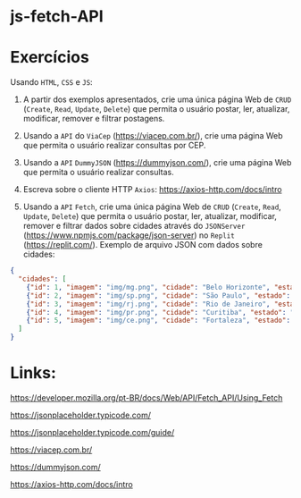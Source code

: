 # js-fetch-API

# Exercícios

Usando `HTML`, `CSS` e `JS`:

1) A partir dos exemplos apresentados, crie uma única página Web de `CRUD` (`Create`, `Read`, `Update`, `Delete`) que permita o usuário postar, ler, atualizar, modificar, remover e filtrar postagens.

2) Usando a `API` do `ViaCep` (https://viacep.com.br/), crie uma página Web que permita o usuário realizar consultas por CEP.

3) Usando a `API` `DummyJSON` (https://dummyjson.com/), crie uma página Web que permita o usuário realizar consultas.

4) Escreva sobre o cliente HTTP `Axios`:
https://axios-http.com/docs/intro

5) Usando a `API` `Fetch`, crie uma única página Web de `CRUD` (`Create`, `Read`, `Update`, `Delete`) que permita o usuário postar, ler, atualizar, modificar, remover e filtrar dados sobre cidades através do `JSONServer` (https://www.npmjs.com/package/json-server) no `Replit` (https://replit.com/).
Exemplo de arquivo JSON com dados sobre cidades:

```json
{
  "cidades": [
    {"id": 1, "imagem": "img/mg.png", "cidade": "Belo Horizonte", "estado": "MG", "população": 3800000},
    {"id": 2, "imagem": "img/sp.png", "cidade": "São Paulo", "estado": "SP", "população": 11800000},
    {"id": 3, "imagem": "img/rj.png", "cidade": "Rio de Janeiro", "estado": "RJ", "população": 5300000},
    {"id": 4, "imagem": "img/pr.png", "cidade": "Curitiba", "estado": "PR", "população": 1200000},
    {"id": 5, "imagem": "img/ce.png", "cidade": "Fortaleza", "estado": "CE", "população": 2100000}
  ]
}
```

# Links:

https://developer.mozilla.org/pt-BR/docs/Web/API/Fetch_API/Using_Fetch

https://jsonplaceholder.typicode.com/

https://jsonplaceholder.typicode.com/guide/

https://viacep.com.br/

https://dummyjson.com/

https://axios-http.com/docs/intro
